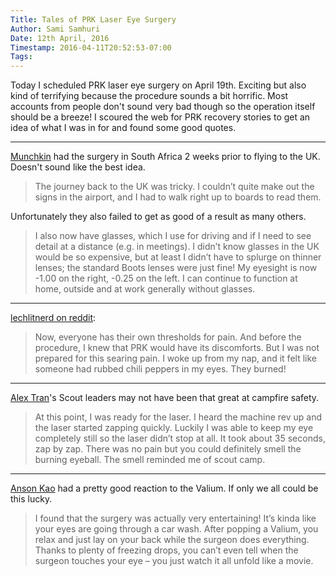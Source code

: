 ```yaml
---
Title: Tales of PRK Laser Eye Surgery
Author: Sami Samhuri
Date: 12th April, 2016
Timestamp: 2016-04-11T20:52:53-07:00
Tags:
---
```


Today I scheduled PRK laser eye surgery on April 19th. Exciting but also kind of terrifying because the procedure sounds a bit horrific. Most accounts from people don't sound very bad though so the operation itself should be a breeze! I scoured the web for PRK recovery stories to get an idea of what I was in for and found some good quotes.

----

[Munchkin][munchkin] had the surgery in South Africa 2 weeks prior to flying to the UK. Doesn't sound like the best idea.

> The journey back to the UK was tricky. I couldn’t quite make out the signs in the airport, and I had to walk right up to boards to read them.

Unfortunately they also failed to get as good of a result as many others.

> I also now have glasses, which I use for driving and if I need to see detail at a distance (e.g. in meetings). I didn’t know glasses in the UK would be so expensive, but at least I didn’t have to splurge on thinner lenses; the standard Boots lenses were just fine! My eyesight is now -1.00 on the right, -0.25 on the left. I can continue to function at home, outside and at work generally without glasses.

[munchkin]: http://www.munchkinandflan.com/?p=924

----

[lechlitnerd on reddit][lech]:

> Now, everyone has their own thresholds for pain. And before the procedure, I knew that PRK would have its discomforts. But I was not prepared for this searing pain. I woke up from my nap, and it felt like someone had rubbed chili peppers in my eyes. They burned!

[lech]: https://www.reddit.com/r/lasik/comments/3f78o6/my_prk_experience_and_i_now_have_2015_vision/

----

[Alex Tran][alex]'s Scout leaders may not have been that great at campfire safety.

> At this point, I was ready for the laser. I heard the machine rev up and the laser started zapping quickly. Luckily I was able to keep my eye completely still so the laser didn’t stop at all. It took about 35 seconds, zap by zap. There was no pain but you could definitely smell the burning eyeball. The smell reminded me of scout camp.

[alex]: http://alextran.org/my-prk-recovery-timeline/

----

[Anson Kao][anson] had a pretty good reaction to the Valium. If only we all could be this lucky.

> I found that the surgery was actually very entertaining! It’s kinda like your eyes are going through a car wash. After popping a Valium, you relax and just lay on your back while the surgeon does everything. Thanks to plenty of freezing drops, you can’t even tell when the surgeon touches your eye – you just watch it all unfold like a movie.

[anson]: http://www.ansonkao.com/blog/2015/10/01/the-prk-recovery-experience/

